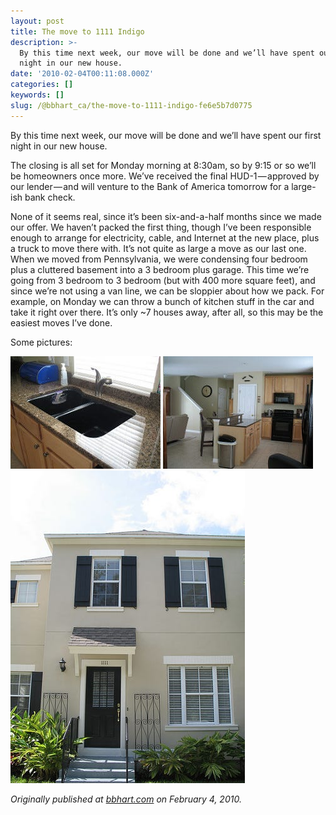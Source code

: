 ```yaml
---
layout: post
title: The move to 1111 Indigo
description: >-
  By this time next week, our move will be done and we’ll have spent our first
  night in our new house.
date: '2010-02-04T00:11:08.000Z'
categories: []
keywords: []
slug: /@bbhart_ca/the-move-to-1111-indigo-fe6e5b7d0775
---
```


By this time next week, our move will be done and we’ll have spent our first night in our new house.

The closing is all set for Monday morning at 8:30am, so by 9:15 or so we’ll be homeowners once more. We’ve received the final HUD-1 — approved by our lender — and will venture to the Bank of America tomorrow for a large-ish bank check.

None of it seems real, since it’s been six-and-a-half months since we made our offer. We haven’t packed the first thing, though I’ve been responsible enough to arrange for electricity, cable, and Internet at the new place, plus a truck to move there with. It’s not quite as large a move as our last one. When we moved from Pennsylvania, we were condensing four bedroom plus a cluttered basement into a 3 bedroom plus garage. This time we’re going from 3 bedroom to 3 bedroom (but with 400 more square feet), and since we’re not using a van line, we can be sloppier about how we pack. For example, on Monday we can throw a bunch of kitchen stuff in the car and take it right over there. It’s only ~7 houses away, after all, so this may be the easiest moves I’ve done.

Some pictures:

![](/assets/0__pDWzCZ4pKLJJkB__p.jpg)
![](/assets/0__54TKPk5__bJzV__iwS.jpg)
![](/assets/0__y__YWj5bzg2ZZU__v7.jpg)

_Originally published at_ [_bbhart.com_](https://bbhart.com/the-move-8a72d5841ab5) _on February 4, 2010._
